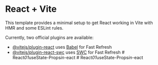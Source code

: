 # React + Vite

This template provides a minimal setup to get React working in Vite with HMR and some ESLint rules.

Currently, two official plugins are available:

- [@vitejs/plugin-react](https://github.com/vitejs/vite-plugin-react/blob/main/packages/plugin-react/README.md) uses [Babel](https://babeljs.io/) for Fast Refresh
- [@vitejs/plugin-react-swc](https://github.com/vitejs/vite-plugin-react-swc) uses [SWC](https://swc.rs/) for Fast Refresh
#   R e a c t _ 0 1 _ u s e S t a t e - P r o p s _ i n - _ e a c t  
 #   R e a c t _ 0 1 _ u s e S t a t e - P r o p s _ i n - _ e a c t  
 